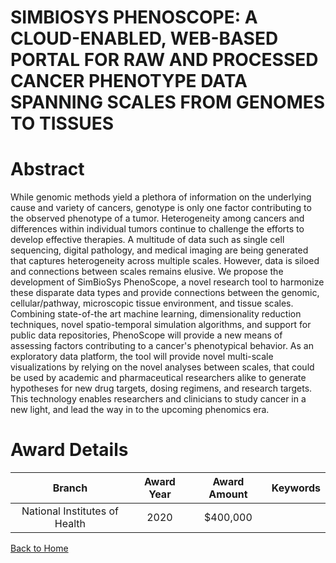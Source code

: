 
SIMBIOSYS PHENOSCOPE: A CLOUD-ENABLED, WEB-BASED PORTAL FOR RAW AND PROCESSED CANCER PHENOTYPE DATA SPANNING SCALES FROM GENOMES TO TISSUES
===========================================================================================================================================

# Abstract


While genomic methods yield a plethora of information on the underlying cause and variety of cancers, genotype is only one factor contributing to the observed phenotype of a tumor. Heterogeneity among cancers and differences within individual tumors continue to challenge the efforts to develop effective therapies. A multitude of data such as single cell sequencing, digital pathology, and medical imaging are being generated that captures heterogeneity across multiple scales. However, data is siloed and connections between scales remains elusive. We propose the development of SimBioSys PhenoScope, a novel research tool to harmonize these disparate data types and provide connections between the genomic, cellular/pathway, microscopic tissue environment, and tissue scales. Combining state-of-the art machine learning, dimensionality reduction techniques, novel spatio-temporal simulation algorithms, and support for public data repositories, PhenoScope will provide a new means of assessing factors contributing to a cancer's phenotypical behavior. As an exploratory data platform, the tool will provide novel multi-scale visualizations by relying on the novel analyses between scales, that could be used by academic and pharmaceutical researchers alike to generate hypotheses for new drug targets, dosing regimens, and research targets. This technology enables researchers and clinicians to study cancer in a new light, and lead the way in to the upcoming phenomics era.  

# Award Details

|Branch|Award Year|Award Amount|Keywords|
| :---: | :---: | :---: | :---: |
|National Institutes of Health|2020|$400,000||
  
  


[Back to Home](https://github.com/chrischow/dod_sbir_awards/CC/#913)